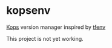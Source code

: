 # kopsenv

[Kops](https://kubernetes.io/docs/setup/custom-cloud/kops/) version manager inspired by [tfenv](https://github.com/Zordrak/tfenv)

This project is not yet working.

